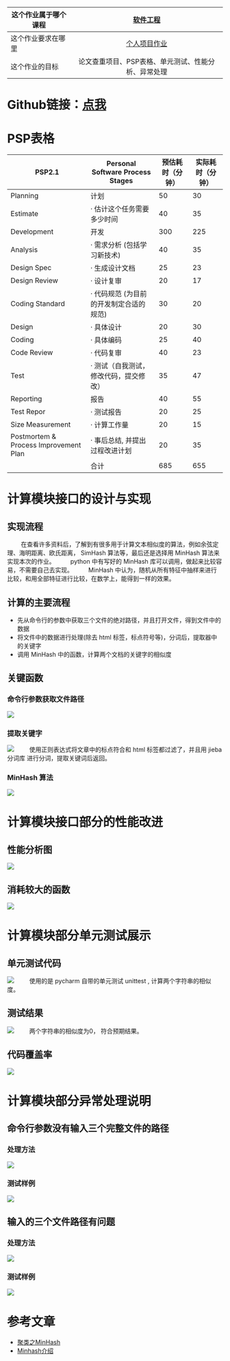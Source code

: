 | 这个作业属于哪个课程 | [软件工程](https://edu.cnblogs.com/campus/gdgy/informationsecurity1812/) |
| -----------------  |:---------------: |
|  这个作业要求在哪里  | [个人项目作业](https://edu.cnblogs.com/campus/gdgy/informationsecurity1812/homework/11155) |
|    这个作业的目标    | 论文查重项目、PSP表格、单元测试、性能分析、异常处理 |

# Github链接：[点我](https://github.com/end-aurora/3118005356/tree/master)

# PSP表格
| PSP2.1 | Personal Software Process Stages | 预估耗时（分钟） | 实际耗时（分钟） |
| -----------------  | --------------- | ------------- | --------- |
| Planning | 计划 | 50 | 30 |
| Estimate | · 估计这个任务需要多少时间 | 40 | 35 |
| Development | 开发 | 300 | 225 |
| Analysis | · 需求分析 (包括学习新技术) | 40 | 35 |
| Design Spec | · 生成设计文档 | 25 | 23 |
| Design Review | · 设计复审 | 20 | 17 |
| Coding Standard | · 代码规范 (为目前的开发制定合适的规范) | 30 | 20 |
| Design | · 具体设计 | 20 | 30 |
| Coding | · 具体编码 | 25 | 40 |
| Code Review | · 代码复审 | 40 | 23 |
| Test | · 测试（自我测试，修改代码，提交修改） | 35 | 47 |
| Reporting | 报告 | 40 | 55 |
| Test Repor | · 测试报告 | 20 | 25 |
| Size Measurement | · 计算工作量 | 20 | 15 |
| Postmortem & Process Improvement Plan | · 事后总结, 并提出过程改进计划 | 20 | 35 |
|  | 合计 | 685 | 655 |

# 计算模块接口的设计与实现

## 实现流程
&nbsp;　　在查看许多资料后，了解到有很多用于计算文本相似度的算法，例如余弦定理、海明距离、欧氏距离， SimHash 算法等，最后还是选择用 MinHash 算法来实现本次的作业。
 　　 python 中有写好的 MinHash 库可以调用，做起来比较容易，不需要自己去实现。
　　 MinHash 中认为，随机从所有特征中抽样来进行比较，和用全部特征进行比较，在数学上，能得到一样的效果。

## 计算的主要流程
 - 先从命令行的参数中获取三个文件的绝对路径，并且打开文件，得到文件中的数据
 - 将文件中的数据进行处理(除去 html 标签，标点符号等)，分词后，提取器中的关键字
 - 调用 MinHash 中的函数，计算两个文档的关键字的相似度

## 关键函数

### 命令行参数获取文件路径
![](https://img2020.cnblogs.com/blog/1994621/202009/1994621-20200924205926961-731526858.png)

### 提取关键字
![](https://img2020.cnblogs.com/blog/1994621/202009/1994621-20200924210400690-1305006901.png)
&nbsp;　　使用正则表达式将文章中的标点符合和 html 标签都过滤了，并且用 jieba 分词库 进行分词，提取关键词后返回。
### MinHash 算法
![](https://img2020.cnblogs.com/blog/1994621/202009/1994621-20200924210606638-2110952364.png)

# 计算模块接口部分的性能改进

## 性能分析图
![](https://img2020.cnblogs.com/blog/1994621/202009/1994621-20200924211419109-1938654222.png)

## 消耗较大的函数
![](https://img2020.cnblogs.com/blog/1994621/202009/1994621-20200924211405070-1481184114.png)

# 计算模块部分单元测试展示

## 单元测试代码
![](https://img2020.cnblogs.com/blog/1994621/202009/1994621-20200924221710315-2065206956.png)
&nbsp;　　使用的是 pycharm 自带的单元测试 unittest , 计算两个字符串的相似度。

## 测试结果
![](https://img2020.cnblogs.com/blog/1994621/202009/1994621-20200924222120499-395517435.png)
&nbsp;　　两个字符串的相似度为0， 符合预期结果。

## 代码覆盖率
![](https://img2020.cnblogs.com/blog/1994621/202009/1994621-20200924221510315-1080846229.png)

# 计算模块部分异常处理说明

## 命令行参数没有输入三个完整文件的路径

### 处理方法
![](https://img2020.cnblogs.com/blog/1994621/202009/1994621-20200924222636544-829148338.png)


### 测试样例
![](https://img2020.cnblogs.com/blog/1994621/202009/1994621-20200924222431390-1099719742.png)

## 输入的三个文件路径有问题

### 处理方法
![](https://img2020.cnblogs.com/blog/1994621/202009/1994621-20200924222845163-803088610.png)

### 测试样例
![](https://img2020.cnblogs.com/blog/1994621/202009/1994621-20200924223057022-1889888275.png)


# 参考文章
- [聚类之MinHash](https://blog.csdn.net/weixin_34071713/article/details/85532104?ops_request_misc=%257B%2522request%255Fid%2522%253A%2522160095101819724839865104%2522%252C%2522scm%2522%253A%252220140713.130102334..%2522%257D&request_id=160095101819724839865104&biz_id=0&utm_medium=distribute.pc_search_result.none-task-blog-2~blog~sobaiduend~default-3-85532104.pc_v2_rank_blog_default&utm_term=minhash)
- [Minhash介绍](https://blog.csdn.net/qiqll/article/details/38054879?ops_request_misc=%257B%2522request%255Fid%2522%253A%2522160095101819724839865104%2522%252C%2522scm%2522%253A%252220140713.130102334..%2522%257D&request_id=160095101819724839865104&biz_id=0&utm_medium=distribute.pc_search_result.none-task-blog-2~blog~first_rank_v2~rank_blog_default-2-38054879.pc_v2_rank_blog_default&utm_term=minhash&spm=1018.2118.3001.4187)
